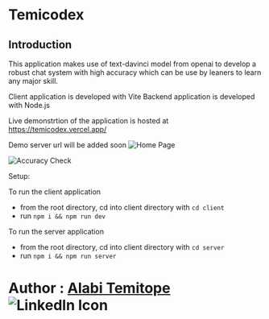 # Temicodex

## Introduction

This application makes use of text-davinci model from openai to develop a robust chat system with high accuracy which can be use by leaners to learn any major skill.

Client application is developed with Vite
Backend application is developed with Node.js

Live demonstrtion of the application is hosted at
https://temicodex.vercel.app/

Demo server url will be added soon
![Home Page](https://user-images.githubusercontent.com/20041050/209759084-71f6a723-4062-41ee-88bf-e364339281d3.png)

![Accuracy Check](https://user-images.githubusercontent.com/20041050/209759120-ad076f88-57c6-4146-80cc-a8eb11891aed.png)

Setup:

To run the client application

- from the root directory, cd into client directory with `cd client`
- run `npm i && npm run dev`

To run the server application

- from the root directory, cd into client directory with `cd server`
- run `npm i && npm run server`


# Author : [Alabi Temitope](https://www.linkedin.com/in/alabitemitope/) ![Linkedln Icon](https://user-images.githubusercontent.com/20041050/209115658-dcfea910-990f-41a2-a417-4e4ff8e7e2a4.png)
